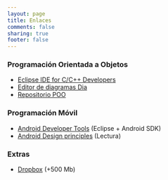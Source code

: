 ```yaml
---
layout: page
title: Enlaces
comments: false
sharing: true
footer: false
---
```


### Programación Orientada a Objetos

- [Eclipse IDE for C/C++ Developers](http://www.eclipse.org/downloads/)
- [Editor de diagramas Dia](http://sourceforge.net/projects/dia-installer/)
- [Repositorio POO](https://github.com/j2deme/POO_Cpp)

### Programación Móvil

- [Android Developer Tools](http://developer.android.com/sdk/index.html) (Eclipse + Android SDK)
- [Android Design principles](http://developer.android.com/design/index.html) (Lectura)

### Extras

- [Dropbox](http://db.tt/qfLxoC6) (+500 Mb)